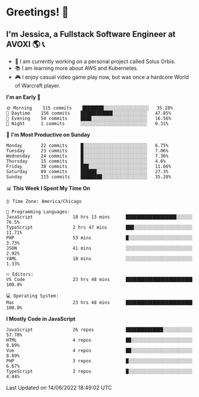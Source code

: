 # Greetings! 🧠

## I'm Jessica, a Fullstack Software Engineer at AVOXI 🌎 📞

- 🌟 I am currently working on a personal project called Solus Orbis.
- 📚 I am learning more about AWS and Kubernetes.
- 🎮 I enjoy casual video game play now, but was once a hardcore World of Warcraft player.

<!--START_SECTION:waka-->
**I'm an Early 🐤** 

```text
🌞 Morning    115 commits    ████████░░░░░░░░░░░░░░░░░   35.28% 
🌆 Daytime    156 commits    ████████████░░░░░░░░░░░░░   47.85% 
🌃 Evening    54 commits     ████░░░░░░░░░░░░░░░░░░░░░   16.56% 
🌙 Night      1 commits      ░░░░░░░░░░░░░░░░░░░░░░░░░   0.31%

```
📅 **I'm Most Productive on Sunday** 

```text
Monday       22 commits     █░░░░░░░░░░░░░░░░░░░░░░░░   6.75% 
Tuesday      23 commits     █░░░░░░░░░░░░░░░░░░░░░░░░   7.06% 
Wednesday    24 commits     █░░░░░░░░░░░░░░░░░░░░░░░░   7.36% 
Thursday     15 commits     █░░░░░░░░░░░░░░░░░░░░░░░░   4.6% 
Friday       38 commits     ███░░░░░░░░░░░░░░░░░░░░░░   11.66% 
Saturday     89 commits     ██████░░░░░░░░░░░░░░░░░░░   27.3% 
Sunday       115 commits    ████████░░░░░░░░░░░░░░░░░   35.28%

```


📊 **This Week I Spent My Time On** 

```text
⌚︎ Time Zone: America/Chicago

💬 Programming Languages: 
JavaScript               18 hrs 13 mins      ███████████████████░░░░░░   76.5% 
TypeScript               2 hrs 47 mins       ███░░░░░░░░░░░░░░░░░░░░░░   11.71% 
PHP                      53 mins             █░░░░░░░░░░░░░░░░░░░░░░░░   3.73% 
JSON                     41 mins             ░░░░░░░░░░░░░░░░░░░░░░░░░   2.92% 
YAML                     18 mins             ░░░░░░░░░░░░░░░░░░░░░░░░░   1.33%

🔥 Editors: 
VS Code                  23 hrs 48 mins      █████████████████████████   100.0%

💻 Operating System: 
Mac                      23 hrs 48 mins      █████████████████████████   100.0%

```

**I Mostly Code in JavaScript** 

```text
JavaScript               26 repos            ██████████████░░░░░░░░░░░   57.78% 
HTML                     4 repos             ██░░░░░░░░░░░░░░░░░░░░░░░   8.89% 
Vue                      4 repos             ██░░░░░░░░░░░░░░░░░░░░░░░   8.89% 
PHP                      3 repos             █░░░░░░░░░░░░░░░░░░░░░░░░   6.67% 
TypeScript               2 repos             █░░░░░░░░░░░░░░░░░░░░░░░░   4.44%

```



 Last Updated on 14/06/2022 18:49:02 UTC
<!--END_SECTION:waka-->

<!--
**jessikuh/jessikuh** is a ✨ _special_ ✨ repository because its `README.md` (this file) appears on your GitHub profile.

Here are some ideas to get you started:

- 🔭 I’m currently working on ...
- 🌱 I’m currently learning ...
- 👯 I’m looking to collaborate on ...
- 🤔 I’m looking for help with ...
- 💬 Ask me about ...
- 📫 How to reach me: ...
- 😄 Pronouns: ...
- ⚡ Fun fact: ...
-->
